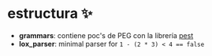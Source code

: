 # estructura ✨
  - **grammars**: contiene poc's de PEG con la librería [pest](https://pest.rs/book/)
  - **lox_parser**: minimal parser for `1 - (2 * 3) < 4 == false`
